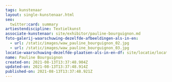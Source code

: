 ```yaml
---
tags: kunstenaar
layout: single-kunstenaar.html
seo:
  twitter:card: summary
artiestendiscipline: Textielkunst
associate-kunstenaar: site/exhibitor/pauline-bourguignon.md
foto-galerij-waarschuwing-dezelfde-afbeeldingen-als-in-en:
  - url: /static/images/waw_pauline_bourguignon_02.jpg
  - url: /static/images/waw_pauline_bourguignon_03.jpg
locatie-waarschuwing-dezelfde-plaatsen-als-in-en-df: site/locatie/locatie-van-michel-vranckx.md
name: Pauline Bourguignon
created-on: 2021-08-13T13:37:48.904Z
updated-on: 2021-08-13T13:37:48.914Z
published-on: 2021-08-13T13:37:48.921Z
---
```

